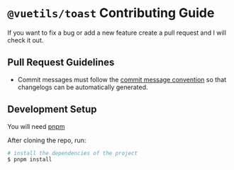 # `@vuetils/toast` Contributing Guide

If you want to fix a bug or add a new feature create a pull request and I will check it out.

## Pull Request Guidelines

- Commit messages must follow the [commit message convention](https://www.conventionalcommits.org/en/v1.0.0/) so that changelogs can be automatically generated.

## Development Setup

You will need [pnpm](https://pnpm.io)

After cloning the repo, run:

```sh
# install the dependencies of the project
$ pnpm install
```
